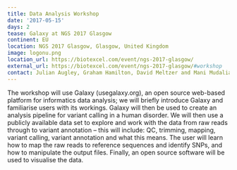 ```yaml
---
title: Data Analysis Workshop
date: '2017-05-15'
days: 2
tease: Galaxy at NGS 2017 Glasgow
continent: EU
location: NGS 2017 Glasgow, Glasgow, United Kingdom
image: logonu.png
location_url: https://biotexcel.com/event/ngs-2017-glasgow/
external_url: https://biotexcel.com/event/ngs-2017-glasgow/#workshop
contact: Julian Augley, Graham Hamilton, David Meltzer and Mani Mudaliar
---
```


The workshop will use Galaxy (usegalaxy.org), an open source web-based platform
for informatics data analysis; we will briefly introduce Galaxy and familiarise
users with its workings. Galaxy will then be used to create an analysis pipeline
for variant calling in a human disorder.  We will then use a publicly available
data set to explore and work with the data from raw reads through to variant
annotation – this will include: QC, trimming, mapping, variant calling, variant
annotation and what this means. The user will learn how to map the raw reads to
reference sequences and identify SNPs, and how to manipulate the output files.
Finally, an open source software will be used to visualise the data.
